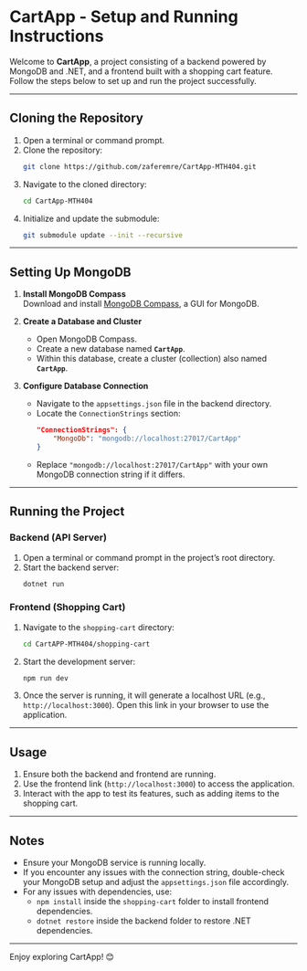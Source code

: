 # CartApp - Setup and Running Instructions

Welcome to **CartApp**, a project consisting of a backend powered by MongoDB and .NET, and a frontend built with a shopping cart feature. Follow the steps below to set up and run the project successfully.

---

## Cloning the Repository

1. Open a terminal or command prompt.
2. Clone the repository:
   ```bash
   git clone https://github.com/zaferemre/CartApp-MTH404.git
   ```
3. Navigate to the cloned directory:
   ```bash
   cd CartApp-MTH404
   ```
4. Initialize and update the submodule:
   ```bash
   git submodule update --init --recursive
   ```

---

## Setting Up MongoDB

1. **Install MongoDB Compass**  
   Download and install [MongoDB Compass](https://www.mongodb.com/products/compass), a GUI for MongoDB.

2. **Create a Database and Cluster**  
   - Open MongoDB Compass.
   - Create a new database named **`CartApp`**.
   - Within this database, create a cluster (collection) also named **`CartApp`**.

3. **Configure Database Connection**  
   - Navigate to the `appsettings.json` file in the backend directory.
   - Locate the `ConnectionStrings` section:
     ```json
     "ConnectionStrings": {
         "MongoDb": "mongodb://localhost:27017/CartApp"
     }
     ```
   - Replace `"mongodb://localhost:27017/CartApp"` with your own MongoDB connection string if it differs.

---

## Running the Project

### Backend (API Server)
1. Open a terminal or command prompt in the project’s root directory.
2. Start the backend server:
   ```bash
   dotnet run
   ```

### Frontend (Shopping Cart)
1. Navigate to the `shopping-cart` directory:
   ```bash
   cd CartAPP-MTH404/shopping-cart
   ```
2. Start the development server:
   ```bash
   npm run dev
   ```
3. Once the server is running, it will generate a localhost URL (e.g., `http://localhost:3000`). Open this link in your browser to use the application.

---

## Usage

1. Ensure both the backend and frontend are running.
2. Use the frontend link (`http://localhost:3000`) to access the application.
3. Interact with the app to test its features, such as adding items to the shopping cart.

---

## Notes

- Ensure your MongoDB service is running locally.
- If you encounter any issues with the connection string, double-check your MongoDB setup and adjust the `appsettings.json` file accordingly.
- For any issues with dependencies, use:
  - `npm install` inside the `shopping-cart` folder to install frontend dependencies.
  - `dotnet restore` inside the backend folder to restore .NET dependencies.

---

Enjoy exploring CartApp! 😊
